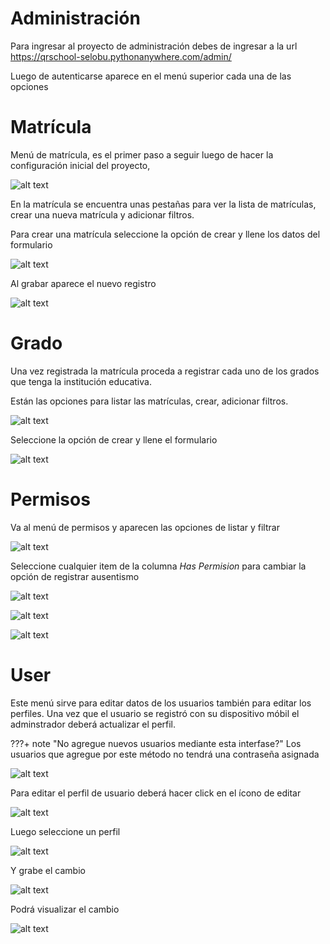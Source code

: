# Administración

Para ingresar al proyecto de administración debes de ingresar a la url
<a href="https://qrschool-selobu.pythonanywhere.com/admin/" >https://qrschool-selobu.pythonanywhere.com/admin/</a>

Luego de autenticarse aparece en el menú superior cada una de las opciones

Matrícula
=========

Menú de matrícula, es el primer paso a seguir luego de hacer la configuración inicial del proyecto,

![alt text](image.png)

En la matrícula se encuentra unas pestañas para ver la lista de matrículas, crear una nueva matrícula y adicionar filtros.

Para crear una matrícula seleccione la opción de crear y llene los datos del formulario

![alt text](image-1.png)

Al grabar aparece el nuevo registro

![alt text](image-2.png)

Grado
=====

Una vez registrada la matrícula proceda a registrar cada uno de los grados que tenga la institución educativa.

Están las opciones para listar las matrículas, crear, adicionar filtros.

![alt text](image-3.png)

Seleccione la opción de crear y llene el formulario

![alt text](image-5.png)

Permisos
========

Va al menú de permisos y aparecen las opciones de listar y filtrar

![alt text](image-6.png)

Seleccione cualquier item de la columna *Has Permision* para cambiar la opción de registrar ausentismo

![alt text](image-7.png)

![alt text](image-8.png)

![alt text](image-9.png)


User
====

Este menú sirve para editar datos de los usuarios también para editar los perfiles.
Una vez que el usuario se registró con su dispositivo móbil el adminstrador deberá
actualizar el perfil.

???+ note "No agregue nuevos usuarios mediante esta interfase?"
    Los usuarios que agregue por este método no tendrá una contraseña asignada

![alt text](image-9.png)

Para editar el perfil de usuario deberá hacer click en el ícono de editar

![alt text](image-10.png)

Luego seleccione un perfil

![alt text](image-11.png)

Y grabe el cambio

![alt text](image-12.png)

Podrá visualizar el cambio

![alt text](image-13.png)
